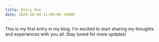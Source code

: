 ```yaml
---
title: Entry One
date: 2024-20-04 11:00:00 +0400
---
```


This is my first entry in my blog. I'm excited to start sharing my thoughts and experiences with you all. Stay tuned for more updates!